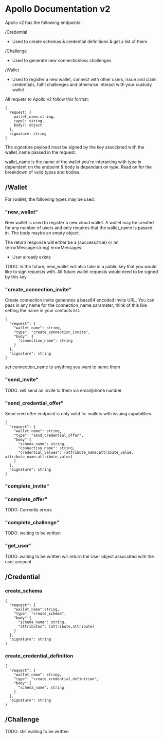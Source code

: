 # Apollo Documentation v2

Apollo v2 has the following endpoints:

/Credential
  - Used to create schemas & credential definitions & get a list of them 

/Challenge
  - Used to generate new connectionless challenges 

/Wallet
 - Used to register a new wallet, connect with other users, issue and claim credentials, fulfil challenges and otherwise interact with your custody wallet

All requets to Apollo v2 follow this format:

    {
      request: {
        wallet_name:string,
        type?: string,
        body?: object
      },
      signature: string
    }

The signature payload must be signed by the key associated with the wallet_name passed in the request. 

wallet_name is the name of the wallet you're interacting with
type is dependant on the endpoint & body is dependant on type. Read on for the breakdown of valid types and bodies. 


## /Wallet

For /wallet, the following types may be used:
    
###    "new_wallet" 
New wallet is used to register a new cloud wallet. A wallet may be created for any number of users and only requires that the wallet_name is passed in. The body maybe an empty object. 

The return response will either be a {success:true} or an {errorMessage:string} 
errorMessages:
 - User already exists

TODO: In the future, new_wallet will also take in a public key that you would like to sign requests with. All future wallet requests would need to be signed by this key.

###    "create_connection_invite" 
Create connection invite generates a base64 encoded invite URL. You can pass in any name for the connection_name parameter, think of this like setting the name in your contacts list.

    {
      "request": {
        "wallet_name": string,
        "type": "create_connection_invite",
        "body": {
          "connection_name": string
        }
      },
      "signature": string
    }

set connection_name to anything you want to name them

###    "send_invite" 
 TODO: will send an  invite to them via email/phone number

###    "send_credential_offer" 
Send cred offer endpoint is only valid for wallets with issuing capabilities

    {
      "request": {
        "wallet_name": string,
        "type": "send_credential_offer",
        "body":{
          "schema_name": string,
          "connection_name": string,
          "credential_values": {attribute_name:attribute_value, attribute_name:attribute_value}
        }
      },
      "signature": string
    }

###    "complete_invite"


###    "complete_offer" 

  TODO: Currently errors

###    "complete_challenge"
  TODO: waiting to be written

###    "get_user"
  TODO: waiting to be written
  will return the User object associated with the user account


## /Credential

### create_schema
    {
      "request": {
        "wallet_name":string,
        "type": "create_schema",
        "body":{
          "schema_name": string,
          "attributes": [attribute,attribute]
        }
      },
      "signature": string
    }

### create_credential_definition
    {
      "request": {
        "wallet_name": string,
        "type": "create_credential_definition",
        "body":{
          "schema_name": string
        }
      },
      "signature": string
    }

## /Challenge
  TODO: still waiting to be written